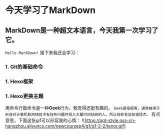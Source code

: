 # 今天学习了MarkDown
## MarkDown是一种超文本语言，今天我第一次学习了它。
`Hello MarkDown!`
接下来我还会学习：
### 1. Git的基础命令
### 1. Hexo框架
### 1. Hexo更换主题
用命令行敲命令是一种**Geek**行为，我觉得还挺有趣的。
```Geek是指极客，通常被用于形容对计算机和网络技术有狂热兴趣并投入大量时间钻研的人。所以俗称发烧友或怪杰。```
有点意思，下面这张gif可以形容我的心情：
![https://qgt-style.oss-cn-hangzhou.aliyuncs.com/newcoursep4/g1/g1-2-2/tenor.gif]
